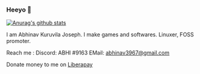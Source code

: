 ### Heeyo 👋

<!--
**abhinav3967/abhinav3967** is a ✨ _special_ ✨ repository because its `README.md` (this file) appears on your GitHub profile.

Here are some ideas to get you started:

- 🔭 I’m currently working on ...
- 🌱 I’m currently learning ...
- 👯 I’m looking to collaborate on ...
- 🤔 I’m looking for help with ...
- 💬 Ask me about ...
- 📫 How to reach me: ...
- 😄 Pronouns: ...
- ⚡ Fun fact: ...
-->

[![Anurag's github stats](https://github-readme-stats.vercel.app/api?username=abhinav3967&theme=radical&show_icons=true&include_all_commits=true&count_private=true)](https://github.com/anuraghazra/github-readme-stats)

I am Abhinav Kuruvila Joseph.
I make games and softwares.
Linuxer, FOSS promoter.

Reach me :
  Discord: ABHI #9163
  EMail: abhinav3967@gmail.com

Donate money to me on [Liberapay](https://en.liberapay.com/abhinavkdev/)
